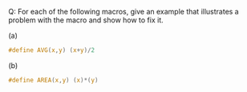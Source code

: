 Q: For each of the following macros, give an example that illustrates a problem
with the macro and show how to fix it.

(a)

```c
#define AVG(x,y) (x+y)/2
```

(b)

```c
#define AREA(x,y) (x)*(y)
```
